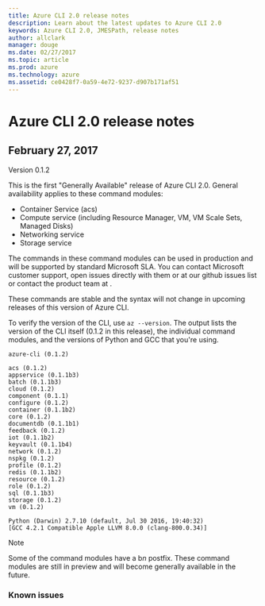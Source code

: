```yaml
---
title: Azure CLI 2.0 release notes
description: Learn about the latest updates to Azure CLI 2.0
keywords: Azure CLI 2.0, JMESPath, release notes
author: allclark
manager: douge
ms.date: 02/27/2017
ms.topic: article
ms.prod: azure
ms.technology: azure
ms.assetid: ce0428f7-0a59-4e72-9237-d907b171af51
---
```


# Azure CLI 2.0 release notes

## February 27, 2017

Version 0.1.2

This is the first "Generally Available" release of Azure CLI 2.0.
General availability applies to these command modules:
- Container Service (acs)
- Compute service (including Resource Manager, VM, VM Scale Sets, Managed Disks)
- Networking service
- Storage service

The commands in these command modules can be used in production and will be supported by standard Microsoft SLA.
You can contact Microsoft customer support,
open issues directly with them or at our github issues list
or contact the product team at <contact info>.

These commands are stable and the syntax will not change in upcoming releases of this version of Azure CLI.

To verify the version of the CLI, use `az --version`.
The output lists the version of the CLI itself (0.1.2 in this release), the individual command modules,
and the versions of Python and GCC that you're using.

```
azure-cli (0.1.2)
 
acs (0.1.2)
appservice (0.1.1b3)
batch (0.1.1b3)
cloud (0.1.2)
component (0.1.1)
configure (0.1.2)
container (0.1.1b2)
core (0.1.2)
documentdb (0.1.1b1)
feedback (0.1.2)
iot (0.1.1b2)
keyvault (0.1.1b4)
network (0.1.2)
nspkg (0.1.2)
profile (0.1.2)
redis (0.1.1b2)
resource (0.1.2)
role (0.1.2)
sql (0.1.1b3)
storage (0.1.2)
vm (0.1.2)
 
Python (Darwin) 2.7.10 (default, Jul 30 2016, 19:40:32) 
[GCC 4.2.1 Compatible Apple LLVM 8.0.0 (clang-800.0.34)]
```

> [!Note]
> Some of the command modules have a b*n* postfix.
> These command modules are still in preview and will become generally available in the future.

### Known issues

